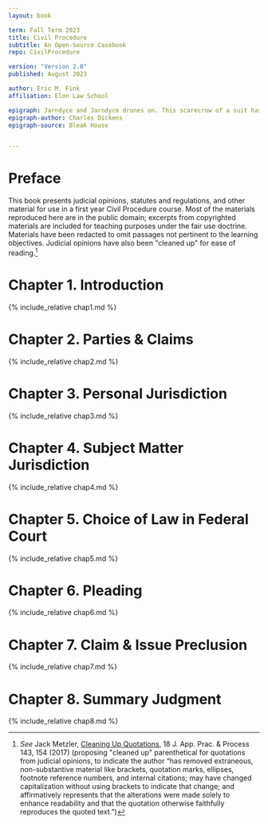 ```yaml
---
layout: book

term: Fall Term 2023
title: Civil Procedure
subtitle: An Open-Source Casebook
repo: CivilProcedure

version: "Version 2.0"
published: August 2023

author: Eric M. Fink
affiliation: Elon Law School

epigraph: Jarndyce and Jarndyce drones on. This scarecrow of a suit has, in course of time, become so complicated that no man alive knows what it means. The parties to it understand it least, but it has been observed that no two Chancery lawyers can talk about it for five minutes without coming to a total disagreement as to all the premises. Innumerable children have been born into the cause; innumerable young people have married into it; innumerable old people have died out of it. Scores of persons have deliriously found themselves made parties in Jarndyce and Jarndyce without knowing how or why; whole families have inherited legendary hatreds with the suit. The little plaintiff or defendant who was promised a new rocking-horse when Jarndyce and Jarndyce should be settled has grown up, possessed himself of a real horse, and trotted away into the other world. Fair wards of court have faded into mothers and grandmothers; a long procession of Chancellors has come in and gone out; the legion of bills in the suit have been transformed into mere bills of mortality; there are not three Jarndyces left upon the earth perhaps since old Tom Jarndyce in despair blew his brains out at a coffee-house in Chancery Lane; but Jarndyce and Jarndyce still drags its dreary length before the court,  perennially hopeless.
epigraph-author: Charles Dickens
epigraph-source: Bleak House


---
```


<!-- PREFACE -->

<div class="chapter">

# Preface

This book presents judicial opinions, statutes and regulations, and other material for use in a first year Civil Procedure course. Most of the materials reproduced here are in the public domain; excerpts from copyrighted materials are included for teaching purposes under the fair use doctrine. Materials have been redacted to omit passages not pertinent to the learning objectives. Judicial opinions have also been "cleaned up" for ease of reading.[^Preface1] 

[^Preface1]: _See_ Jack Metzler, [Cleaning Up Quotations](https://lawrepository.ualr.edu/cgi/viewcontent.cgi?article=1405&context=appellatepracticeprocess), 18 J. App. Prac. & Process 143, 154 (2017) (proposing "cleaned up" parenthetical for quotations from judicial opinions, to indicate the author “has removed extraneous, non-substantive material like brackets, quotation marks, ellipses, footnote reference numbers, and internal citations; may have changed capitalization without using brackets to indicate that change; and affirmatively represents that the alterations were made solely to enhance readability and that the quotation otherwise faithfully reproduces the quoted text.”)

</div>


<!-- CHAPTER 1 -->

<div class="chapter">

# Chapter 1. Introduction

{% include_relative chap1.md %}

</div>


<!-- CHAPTER 2 -->
<div class="chapter">

# Chapter 2. Parties & Claims

{% include_relative chap2.md %}

</div>


<!-- CHAPTER 3 -->
<div class="chapter">

# Chapter 3. Personal Jurisdiction

{% include_relative chap3.md %}

</div>


<!-- CHAPTER 4 -->
<div class="chapter">

# Chapter 4. Subject Matter Jurisdiction

{% include_relative chap4.md %}

</div>


<!-- CHAPTER 5 -->
<div class="chapter">

# Chapter 5. Choice of Law in Federal Court

{% include_relative chap5.md %}

</div>


<!-- CHAPTER 6 -->
<div class="chapter">

# Chapter 6. Pleading

{% include_relative chap6.md %}

</div>


<!-- CHAPTER 7 -->
<div class="chapter">

# Chapter 7. Claim & Issue Preclusion

{% include_relative chap7.md %}

</div>


<!-- CHAPTER 8 -->
<div class="chapter">

# Chapter 8. Summary Judgment

{% include_relative chap8.md %}

</div>